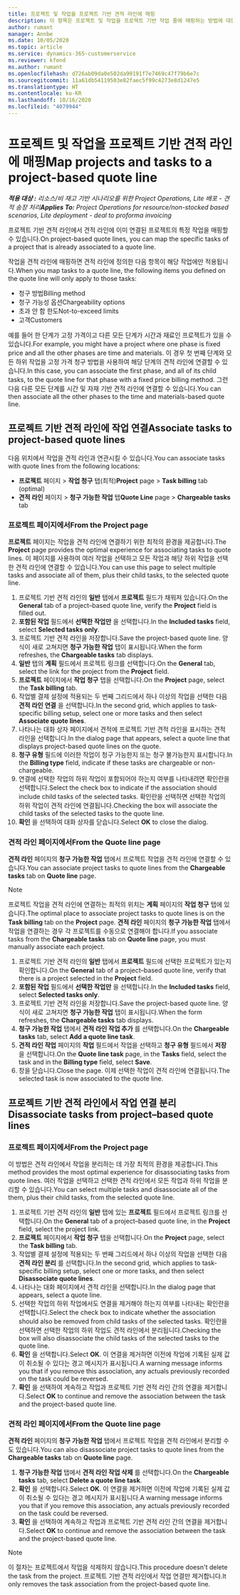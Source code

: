 ```yaml
---
title: 프로젝트 및 작업을 프로젝트 기반 견적 라인에 매핑
description: 이 항목은 프로젝트 및 작업을 프로젝트 기반 작업 줄에 매핑하는 방법에 대한 정보를 제공합니다.
author: rumant
manager: Annbe
ms.date: 10/05/2020
ms.topic: article
ms.service: dynamics-365-customerservice
ms.reviewer: kfend
ms.author: rumant
ms.openlocfilehash: d726ab09da0e502da99191f7e7469c47f79b6e7c
ms.sourcegitcommit: 11a61db54119503e82faec5f99c4273e8d1247e5
ms.translationtype: HT
ms.contentlocale: ko-KR
ms.lasthandoff: 10/16/2020
ms.locfileid: "4079944"
---
```

# <a name="map-projects-and-tasks-to-a-project-based-quote-line"></a><span data-ttu-id="25ea1-103">프로젝트 및 작업을 프로젝트 기반 견적 라인에 매핑</span><span class="sxs-lookup"><span data-stu-id="25ea1-103">Map projects and tasks to a project-based quote line</span></span>

<span data-ttu-id="25ea1-104">_**적용 대상 :** 리소스/비 재고 기반 시나리오를 위한 Project Operations, Lite 배포 - 견적 송장 처리_</span><span class="sxs-lookup"><span data-stu-id="25ea1-104">_**Applies To:** Project Operations for resource/non-stocked based scenarios, Lite deployment - deal to proforma invoicing_</span></span>

<span data-ttu-id="25ea1-105">프로젝트 기반 견적 라인에서 견적 라인에 이미 연결된 프로젝트의 특정 작업을 매핑할 수 있습니다.</span><span class="sxs-lookup"><span data-stu-id="25ea1-105">On project-based quote lines, you can map the specific tasks of a project that is already associated to a quote line.</span></span>

<span data-ttu-id="25ea1-106">작업을 견적 라인에 매핑하면 견적 라인에 정의한 다음 항목이 해당 작업에만 적용됩니다.</span><span class="sxs-lookup"><span data-stu-id="25ea1-106">When you map tasks to a quote line, the following items you defined on the quote line will only apply to those tasks:</span></span>

- <span data-ttu-id="25ea1-107">청구 방법</span><span class="sxs-lookup"><span data-stu-id="25ea1-107">Billing method</span></span>
- <span data-ttu-id="25ea1-108">청구 가능성 옵션</span><span class="sxs-lookup"><span data-stu-id="25ea1-108">Chargeability options</span></span>
- <span data-ttu-id="25ea1-109">초과 안 함 한도</span><span class="sxs-lookup"><span data-stu-id="25ea1-109">Not-to-exceed limits</span></span>
- <span data-ttu-id="25ea1-110">고객</span><span class="sxs-lookup"><span data-stu-id="25ea1-110">Customers</span></span>

<span data-ttu-id="25ea1-111">예를 들어 한 단계가 고정 가격이고 다른 모든 단계가 시간과 재료인 프로젝트가 있을 수 있습니다.</span><span class="sxs-lookup"><span data-stu-id="25ea1-111">For example, you might have a project where one phase is fixed price and all the other phases are time and materials.</span></span> <span data-ttu-id="25ea1-112">이 경우 첫 번째 단계와 모든 하위 작업을 고정 가격 청구 방법을 사용하여 해당 단계의 견적 라인에 연결할 수 있습니다.</span><span class="sxs-lookup"><span data-stu-id="25ea1-112">In this case, you can associate the first phase, and all of its child tasks, to the quote line for that phase with a fixed price billing method.</span></span> <span data-ttu-id="25ea1-113">그런 다음 다른 모든 단계를 시간 및 자재 기반 견적 라인에 연결할 수 있습니다.</span><span class="sxs-lookup"><span data-stu-id="25ea1-113">You can then associate all the other phases to the time and materials-based quote line.</span></span>

## <a name="associate-tasks-to-project-based-quote-lines"></a><span data-ttu-id="25ea1-114">프로젝트 기반 견적 라인에 작업 연결</span><span class="sxs-lookup"><span data-stu-id="25ea1-114">Associate tasks to project-based quote lines</span></span>

<span data-ttu-id="25ea1-115">다음 위치에서 작업을 견적 라인과 연관시킬 수 있습니다.</span><span class="sxs-lookup"><span data-stu-id="25ea1-115">You can associate tasks with quote lines from the following locations:</span></span>

- <span data-ttu-id="25ea1-116">**프로젝트** 페이지 > **작업 청구** 탭(최적)</span><span class="sxs-lookup"><span data-stu-id="25ea1-116">**Project** page > **Task billing** tab (optimal)</span></span>
- <span data-ttu-id="25ea1-117">**견적 라인** 페이지 > **청구 가능한 작업** 탭</span><span class="sxs-lookup"><span data-stu-id="25ea1-117">**Quote Line** page > **Chargeable tasks** tab</span></span> 

### <a name="from-the-project-page"></a><span data-ttu-id="25ea1-118">프로젝트 페이지에서</span><span class="sxs-lookup"><span data-stu-id="25ea1-118">From the Project page</span></span>

<span data-ttu-id="25ea1-119">**프로젝트** 페이지는 작업을 견적 라인에 연결하기 위한 최적의 환경을 제공합니다.</span><span class="sxs-lookup"><span data-stu-id="25ea1-119">The **Project** page provides the optimal experience for associating tasks to quote lines.</span></span> <span data-ttu-id="25ea1-120">이 페이지를 사용하여 여러 작업을 선택하고 모든 작업과 해당 하위 작업을 선택한 견적 라인에 연결할 수 있습니다.</span><span class="sxs-lookup"><span data-stu-id="25ea1-120">You can use this page to select multiple tasks and associate all of them, plus their child tasks, to the selected quote line.</span></span>

1. <span data-ttu-id="25ea1-121">프로젝트 기반 견적 라인의 **일반** 탭에서 **프로젝트** 필드가 채워져 있습니다.</span><span class="sxs-lookup"><span data-stu-id="25ea1-121">On the **General** tab of a project–based quote line, verify the **Project** field is filled out.</span></span>
2. <span data-ttu-id="25ea1-122">**포함된 작업** 필드에서 **선택한 작업만** 을 선택합니다.</span><span class="sxs-lookup"><span data-stu-id="25ea1-122">In the **Included tasks** field, select **Selected tasks only**.</span></span>
3. <span data-ttu-id="25ea1-123">프로젝트 기반 견적 라인을 저장합니다.</span><span class="sxs-lookup"><span data-stu-id="25ea1-123">Save the project-based quote line.</span></span> <span data-ttu-id="25ea1-124">양식이 새로 고쳐지면 **청구 가능한 작업** 탭이 표시됩니다.</span><span class="sxs-lookup"><span data-stu-id="25ea1-124">When the form refreshes, the **Chargeable tasks** tab displays.</span></span>
4. <span data-ttu-id="25ea1-125">**일반** 탭의 **계획** 필드에서 프로젝트 링크를 선택합니다.</span><span class="sxs-lookup"><span data-stu-id="25ea1-125">On the **General** tab, select the link for the project from the **Project** field.</span></span>
5. <span data-ttu-id="25ea1-126">**프로젝트** 페이지에서 **작업 청구** 탭을 선택합니다.</span><span class="sxs-lookup"><span data-stu-id="25ea1-126">On the **Project** page, select the **Task billing** tab.</span></span>
6. <span data-ttu-id="25ea1-127">작업별 결제 설정에 적용되는 두 번째 그리드에서 하나 이상의 작업을 선택한 다음 **견적 라인 연결** 을 선택합니다.</span><span class="sxs-lookup"><span data-stu-id="25ea1-127">In the second grid, which applies to task-specific billing setup, select one or more tasks and then select **Associate quote lines**.</span></span>
7. <span data-ttu-id="25ea1-128">나타나는 대화 상자 페이지에서 견적에 프로젝트 기반 견적 라인을 표시하는 견적 라인을 선택합니다.</span><span class="sxs-lookup"><span data-stu-id="25ea1-128">In the dialog page that appears, select a quote line that displays project-based quote lines on the quote.</span></span>
8. <span data-ttu-id="25ea1-129">**청구 유형** 필드에 이러한 작업이 청구 가능한지 또는 청구 불가능한지 표시합니다.</span><span class="sxs-lookup"><span data-stu-id="25ea1-129">In the **Billing type** field, indicate if these tasks are chargeable or non-chargeable.</span></span>
9. <span data-ttu-id="25ea1-130">연결에 선택한 작업의 하위 작업이 포함되어야 하는지 여부를 나타내려면 확인란을 선택합니다.</span><span class="sxs-lookup"><span data-stu-id="25ea1-130">Select the check box to indicate if the association should include child tasks of the selected tasks.</span></span> <span data-ttu-id="25ea1-131">확인란을 선택하면 선택한 작업의 하위 작업이 견적 라인에 연결됩니다.</span><span class="sxs-lookup"><span data-stu-id="25ea1-131">Checking the box will associate the child tasks of the selected tasks to the quote line.</span></span>
10. <span data-ttu-id="25ea1-132">**확인** 을 선택하여 대화 상자를 닫습니다.</span><span class="sxs-lookup"><span data-stu-id="25ea1-132">Select **OK** to close the dialog.</span></span>

### <a name="from-the-quote-line-page"></a><span data-ttu-id="25ea1-133">견적 라인 페이지에서</span><span class="sxs-lookup"><span data-stu-id="25ea1-133">From the Quote line page</span></span>

<span data-ttu-id="25ea1-134">**견적 라인** 페이지의 **청구 가능한 작업** 탭에서 프로젝트 작업을 견적 라인에 연결할 수 있습니다.</span><span class="sxs-lookup"><span data-stu-id="25ea1-134">You can associate project tasks to quote lines from the **Chargeable tasks** tab on **Quote line** page.</span></span>

>[!NOTE]
><span data-ttu-id="25ea1-135">프로젝트 작업을 견적 라인에 연결하는 최적의 위치는 **계획** 페이지의 **작업 청구** 탭에 있습니다.</span><span class="sxs-lookup"><span data-stu-id="25ea1-135">The optimal place to associate project tasks to quote lines is on the **Task billing** tab on the **Project** page.</span></span> <span data-ttu-id="25ea1-136">**견적 라인** 페이지의 **청구 가능한 작업** 탭에서 작업을 연결하는 경우 각 프로젝트를 수동으로 연결해야 합니다.</span><span class="sxs-lookup"><span data-stu-id="25ea1-136">If you associate tasks from the **Chargeable tasks** tab on **Quote line** page, you must manually associate each project.</span></span>

1. <span data-ttu-id="25ea1-137">프로젝트 기반 견적 라인의 **일반** 탭에서 **프로젝트** 필드에 선택한 프로젝트가 있는지 확인합니다.</span><span class="sxs-lookup"><span data-stu-id="25ea1-137">On the **General** tab of a project–based quote line, verify that there is a project selected in the **Project** field.</span></span>
2. <span data-ttu-id="25ea1-138">**포함된 작업** 필드에서 **선택한 작업만** 을 선택합니다.</span><span class="sxs-lookup"><span data-stu-id="25ea1-138">In the **Included tasks** field, select **Selected tasks only**.</span></span>
3. <span data-ttu-id="25ea1-139">프로젝트 기반 견적 라인을 저장합니다.</span><span class="sxs-lookup"><span data-stu-id="25ea1-139">Save the project-based quote line.</span></span> <span data-ttu-id="25ea1-140">양식이 새로 고쳐지면 **청구 가능한 작업** 탭이 표시됩니다.</span><span class="sxs-lookup"><span data-stu-id="25ea1-140">When the form refreshes, the **Chargeable tasks** tab displays.</span></span>
4. <span data-ttu-id="25ea1-141">**청구 가능한 작업** 탭에서 **견적 라인 작업 추가** 를 선택합니다.</span><span class="sxs-lookup"><span data-stu-id="25ea1-141">On the **Chargeable tasks** tab, select **Add a quote line task**.</span></span>
5. <span data-ttu-id="25ea1-142">**견적 라인 작업** 페이지의 **작업** 필드에서 작업을 선택하고 **청구 유형** 필드에서 **저장** 을 선택합니다.</span><span class="sxs-lookup"><span data-stu-id="25ea1-142">On the **Quote line task** page, in the **Tasks** field, select the task and in the **Billing type** field, select **Save**.</span></span> 
6. <span data-ttu-id="25ea1-143">창을 닫습니다.</span><span class="sxs-lookup"><span data-stu-id="25ea1-143">Close the page.</span></span> <span data-ttu-id="25ea1-144">이제 선택한 작업이 견적 라인에 연결됩니다.</span><span class="sxs-lookup"><span data-stu-id="25ea1-144">The selected task is now associated to the quote line.</span></span>

## <a name="disassociate-tasks-from-projectbased-quote-lines"></a><span data-ttu-id="25ea1-145">프로젝트 기반 견적 라인에서 작업 연결 분리</span><span class="sxs-lookup"><span data-stu-id="25ea1-145">Disassociate tasks from project–based quote lines</span></span>

### <a name="from-the-project-page"></a><span data-ttu-id="25ea1-146">프로젝트 페이지에서</span><span class="sxs-lookup"><span data-stu-id="25ea1-146">From the Project page</span></span>

<span data-ttu-id="25ea1-147">이 방법은 견적 라인에서 작업을 분리하는 데 가장 최적의 환경을 제공합니다.</span><span class="sxs-lookup"><span data-stu-id="25ea1-147">This method provides the most optimal experience for disassociating tasks from quote lines.</span></span> <span data-ttu-id="25ea1-148">여러 작업을 선택하고 선택한 견적 라인에서 모든 작업과 하위 작업을 분리할 수 있습니다.</span><span class="sxs-lookup"><span data-stu-id="25ea1-148">You can select multiple tasks and disassociate all of the them, plus their child tasks, from the selected quote line.</span></span>

1. <span data-ttu-id="25ea1-149">프로젝트 기반 견적 라인의 **일반** 탭에 있는 **프로젝트** 필드에서 프로젝트 링크를 선택합니다.</span><span class="sxs-lookup"><span data-stu-id="25ea1-149">On the **General** tab of a project–based quote line, in the **Project** field, select the project link.</span></span>
2. <span data-ttu-id="25ea1-150">**프로젝트** 페이지에서 **작업 청구** 탭을 선택합니다.</span><span class="sxs-lookup"><span data-stu-id="25ea1-150">On the **Project** page, select the **Task billing** tab.</span></span>
3. <span data-ttu-id="25ea1-151">작업별 결제 설정에 적용되는 두 번째 그리드에서 하나 이상의 작업을 선택한 다음 **견적 라인 분리** 를 선택합니다.</span><span class="sxs-lookup"><span data-stu-id="25ea1-151">In the second grid, which applies to task-specific billing setup, select one or more tasks, and then select **Disassociate quote lines**.</span></span>
4. <span data-ttu-id="25ea1-152">나타나는 대화 페이지에서 견적 라인을 선택합니다.</span><span class="sxs-lookup"><span data-stu-id="25ea1-152">In the dialog page that appears, select a quote line.</span></span>
5. <span data-ttu-id="25ea1-153">선택한 작업의 하위 작업에서도 연결을 제거해야 하는지 여부를 나타내는 확인란을 선택합니다.</span><span class="sxs-lookup"><span data-stu-id="25ea1-153">Select the check box to indicate whether the association should also be removed from child tasks of the selected tasks.</span></span> <span data-ttu-id="25ea1-154">확인란을 선택하면 선택한 작업의 하위 작업도 견적 라인에서 분리됩니다.</span><span class="sxs-lookup"><span data-stu-id="25ea1-154">Checking the box will also disassociate the child tasks of the selected tasks to the quote line.</span></span>
6. <span data-ttu-id="25ea1-155">**확인** 을 선택합니다.</span><span class="sxs-lookup"><span data-stu-id="25ea1-155">Select **OK**.</span></span> <span data-ttu-id="25ea1-156">이 연결을 제거하면 이전에 작업에 기록된 실제 값이 취소될 수 있다는 경고 메시지가 표시됩니다.</span><span class="sxs-lookup"><span data-stu-id="25ea1-156">A warning message informs you that if you remove this association, any actuals previously recorded on the task could be reversed.</span></span> 
7. <span data-ttu-id="25ea1-157">**확인** 을 선택하여 계속하고 작업과 프로젝트 기반 견적 라인 간의 연결을 제거합니다.</span><span class="sxs-lookup"><span data-stu-id="25ea1-157">Select **OK** to continue and remove the association between the task and the project-based quote line.</span></span>

### <a name="from-the-quote-line-page"></a><span data-ttu-id="25ea1-158">견적 라인 페이지에서</span><span class="sxs-lookup"><span data-stu-id="25ea1-158">From the Quote line page</span></span>

<span data-ttu-id="25ea1-159">**견적 라인** 페이지의 **청구 가능한 작업** 탭에서 프로젝트 작업을 견적 라인에서 분리할 수도 있습니다.</span><span class="sxs-lookup"><span data-stu-id="25ea1-159">You can also disassociate project tasks to quote lines from the **Chargeable tasks** tab on **Quote line** page.</span></span>

1. <span data-ttu-id="25ea1-160">**청구 가능한 작업** 탭에서 **견적 라인 작업 삭제** 를 선택합니다.</span><span class="sxs-lookup"><span data-stu-id="25ea1-160">On the **Chargeable tasks** tab, select **Delete a quote line task**.</span></span>
2. <span data-ttu-id="25ea1-161">**확인** 을 선택합니다.</span><span class="sxs-lookup"><span data-stu-id="25ea1-161">Select **OK**.</span></span> <span data-ttu-id="25ea1-162">이 연결을 제거하면 이전에 작업에 기록된 실제 값이 취소될 수 있다는 경고 메시지가 표시됩니다.</span><span class="sxs-lookup"><span data-stu-id="25ea1-162">A warning message informs you that if you remove this association, any actuals previously recorded on the task could be reversed.</span></span> 
3. <span data-ttu-id="25ea1-163">**확인** 을 선택하여 계속하고 작업과 프로젝트 기반 견적 라인 간의 연결을 제거합니다.</span><span class="sxs-lookup"><span data-stu-id="25ea1-163">Select **OK** to continue and remove the association between the task and the project-based quote line.</span></span>

>[!NOTE]
> <span data-ttu-id="25ea1-164">이 절차는 프로젝트에서 작업을 삭제하지 않습니다.</span><span class="sxs-lookup"><span data-stu-id="25ea1-164">This procedure doesn't delete the task from the project.</span></span> <span data-ttu-id="25ea1-165">프로젝트 기반 견적 라인에서 작업 연결만 제거합니다.</span><span class="sxs-lookup"><span data-stu-id="25ea1-165">It only removes the task association from the project-based quote line.</span></span>
